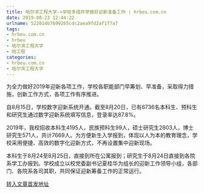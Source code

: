 ```yaml
---
title: 哈尔滨工程大学->学校多措并举做好迎新准备工作 | hrbeu.com.cn
date: 2019-08-23 12:44:22
urlname: 522014b7699265cdc2aea9fd2af1f7a7
tags: 
- hrbeu.com.cn
- hrbeu
- 哈尔滨工程大学
- 哈工程
categories:
- hrbeu.com.cn
- 哈尔滨工程大学
---
```



为全力做好2019年迎新各项工作，学校各职能部门早筹划、早准备，采取得力措施，创新工作方式，各项工作有序推进。

自8月15日，学校数字迎新系统开通。截至8月20日，已有6736名本科生、预科生和研究生通过数字迎新系统填写信息，登录率达87.8%。

2019年，我校招收本科生4195人，民族预科生99人，硕士研究生2803人，博士研究生571人，共计7669人。为方便新生入学报到，体现以人为本的教育理念，学校采用便捷、高效的数字化迎新方式，不再设置集中迎新现场。

本科生于8月24至8月25日，直接到所在公寓报到；研究生于8月24日直接到各院系学工办报到。学校成立以校党委副书记夏桂华为组长的迎新工作领导小组，各部门、各院系各司其职，共同保证迎新筹备工作的正常运行。





[转入文章首发地址](http://gongxue.cn/news/2019/201908/news_196057.html)